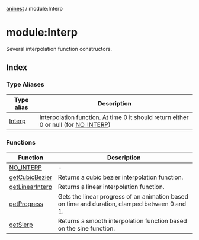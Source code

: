 [aninest](../index.md) / module:Interp

# module:Interp

Several interpolation function constructors.

## Index

### Type Aliases

| Type alias | Description |
| ------ | ------ |
| [Interp](type-aliases/Interp.md) | Interpolation function. At time 0 it should return either 0 or null (for [NO_INTERP](functions/NO_INTERP.md)) |

### Functions

| Function | Description |
| ------ | ------ |
| [NO\_INTERP](functions/NO_INTERP.md) | - |
| [getCubicBezier](functions/getCubicBezier.md) | Returns a cubic bezier interpolation function. |
| [getLinearInterp](functions/getLinearInterp.md) | Returns a linear interpolation function. |
| [getProgress](functions/getProgress.md) | Gets the linear progress of an animation based on time and duration, clamped between 0 and 1. |
| [getSlerp](functions/getSlerp.md) | Returns a smooth interpolation function based on the sine function. |
